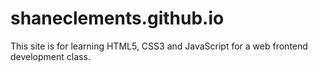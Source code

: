 # shaneclements.github.io
This site is for learning HTML5, CSS3 and JavaScript for a web frontend development class.
